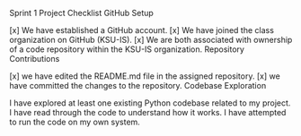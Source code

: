 Sprint 1 Project Checklist
GitHub Setup

 [x] We have established a GitHub account.
 [x] We have joined the class organization on GitHub (KSU-IS).
 [x] We are both associated with ownership of a code repository within the KSU-IS organization.
Repository Contributions

 [x] we have edited the README.md file in the assigned repository.
 [x] we have committed the changes to the repository.
Codebase Exploration

 I have explored at least one existing Python codebase related to my project.
 I have read through the code to understand how it works.
 I have attempted to run the code on my own system.

